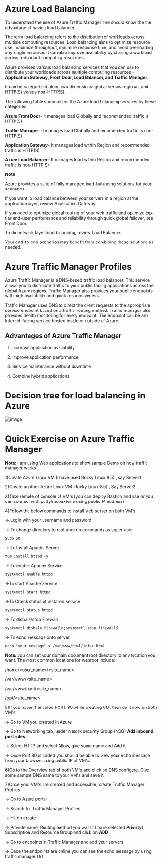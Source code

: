 # Azure Load Balancing

To understand the use of Azure Traffic Manager one should know the the advantage of having load balancer.

The term load balancing refers to the distribution of workloads across multiple computing resources. Load balancing aims to optimize resource use, maximize throughput, minimize response time, and avoid overloading any single resource. It can also improve availability by sharing a workload across redundant computing resources.

Azure provides various load balancing services that you can use to distribute your workloads across multiple computing resources - **Application Gateway, Front Door, Load Balancer, and Traffic Manager.**

It can be categorized along two dimensions: global versus regional, and HTTP(S) versus non-HTTP(S).

The following table summarizes the Azure load balancing services by these categories:

**Azure Front Door**- It manages load Globally and recommended traffic is HTTP(S)

**Traffic Manager**- It manages load Globally and recomended traffic is	non-HTTP(S)

**Application Gateway**- It manages load within	Region and recommended traffic is	HTTP(S)

**Azure Load Balancer**- It manages load within	Region and recommended traffic is non-HTTP(S)

**Note**

Azure provides a suite of fully managed load-balancing solutions for your scenarios.

If you want to load balance between your servers in a region at the application layer, review Application Gateway.

If you need to optimize global routing of your web traffic and optimize top-tier end-user performance and reliability through quick global failover, see Front Door.

To do network layer load balancing, review Load Balancer.

Your end-to-end scenarios may benefit from combining these solutions as needed. 

# Azure Traffic Manager Profiles

Azure Traffic Manager is a DNS-based traffic load balancer. This service allows you to distribute traffic to your public facing applications across the global Azure regions. Traffic Manager also provides your public endpoints with high availability and quick responsiveness.

Traffic Manager uses DNS to direct the client requests to the appropriate service endpoint based on a traffic-routing method. Traffic manager also provides health monitoring for every endpoint. The endpoint can be any Internet-facing service hosted inside or outside of Azure. 

## Advantages of Azure Traffic Manager

1) Increase application availability

2) Improve application performance
 
3) Service maintenance without downtime
 
4) Combine hybrid applications

# Decision tree for load balancing in Azure

![image](https://user-images.githubusercontent.com/72698112/160631701-d940c044-9129-4762-a7d5-9cb825bf6d7c.png)

# Quick Exercise on Azure Traffic Manager
**Note:** I am using Web applications to show sample Demo on how traffic manager works

1)Create Azure Linux VM (I have used Rocky Linux 8.5) , say Server1

2)Create another Azure Linux VM (Roxky Linux 8.5) , Say Server2
 
3)Take remote of console of VM's (you can deploy Bastion and use or you can connect with putty/mobaxterm using public IP address)

4)Follow the below commands to install web server on both VM's

-> Login with your username and password

-> To change directory to root and run commands as super user

```
Sudo SU
```

-> To Install Apache Server
  
  ```
Yum install httpd -y
```

-> To enable Apache Service

```
systemctl enable httpd
```

->To start Apache Service

```
systemctl start httpd
```

->To Check status of installed service

```
systemctl status httpd
```

-> To disbale/stop Firewall

```
systemctl disbale firewalld;systemctl stop firewalld
```

-> To echo message onto server

```
echo "your message" > /var/www/html/index.html
```

**Note:** you can set your domain document root directory to any location you want. The most common locations for webroot include:

/home/<user_name>/<site_name>

/var/www/<site_name>

/var/www/html/<site_name>

/opt/<site_name>

5)If you haven't enabled PORT 80 while creating VM, then do it now on both VM's

-> Go to VM you created in Azure

-> Go to Networking tab, under Netork security Group (NSG) **Add inbound port rules**

-> Select HTTP and select Allow, give some name and Add it

-> Once Port 80 is added you should be able to view your echo message from your browser using public IP of VM's.

6)Go to the Overview tab of both VM's and click on DNS configure. Give some sample DNS name to your VM's and save it.

7)Once your VM's are created and accessible, create Traffic Manager Profiles

-> Go to Azure portal

-> Search for Traffic Manager Profiles

-> Hit on create 

-> Provide name, Routing method you want ( I have selected **Priority**), Subscription and Resource Group and click on **ADD**

-> Go to endpoints in Traffic Manager and add your servers

-> Once the endpoints are online you can see the echo message by using traffic manager Url


